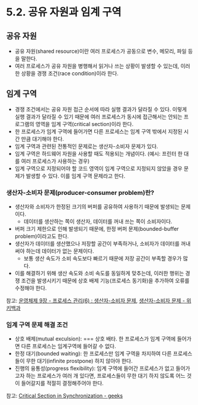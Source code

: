 # 5.2. 공유 자원과 임계 구역

## 공유 자원

- 공유 자원(shared resource)이란 여러 프로세스가 공동으로 변수, 메모리, 파일 등을 말한다.
- 여러 프로세스가 공유 자원을 병행해서 읽거나 쓰는 상황이 발생할 수 있는데, 이러한 상황을 경쟁 조건(race condition)이라 한다.

## 임계 구역

- 경쟁 조건에서는 공유 자원 접근 순서에 따라 실행 결과가 달라질 수 있다. 이렇게 실행 결과가 달라질 수 있기 때문에 여러 프로세스가 동시에 접근해서는 안되는 프로그램의 영역을 임계 구역(critical section)이라 한다.
- 한 프로세스가 임계 구역에 들어가면 다른 프로세스는 임계 구역 밖에서 지정된 시간 만큼 대기해야 한다.
- 임계 구역과 관련된 전통적인 문제로는 생산자-소비자 문제가 있다.
- 임계 구역은 하드웨어 자원을 사용할 때도 적용되는 개념이다. (예시: 프린터 한 대를 여러 프로세스가 사용하는 경우)
- 임계 구역으로 지정되어야 할 코드 영역이 임계 구역으로 지정되지 않았을 경우 문제가 발생할 수 있다. 이를 임계 구역 문제라고 한다.

### 생산자-소비자 문제(producer-consumer problem)란?

- 생산자와 소비자가 한정된 크기의 버퍼를 공유하여 사용하기 때문에 발생되는 문제이다.
  - 데이터를 생산하는 쪽이 생산자, 데이터를 꺼내 쓰는 쪽이 소비자이다.
- 버퍼 크기 제한으로 인해 발생되기 때문에, 한정 버퍼 문제(bounded-buffer problem)이라고도 한다.
- 생산자가 데이터를 생산했으나 저장할 공간이 부족하거나, 소비자가 데이터를 꺼내 써야 하는데 데이터가 없는 문제이다.
  - 보통 생산 속도가 소비 속도보다 빠르기 때문에 저장 공간이 부족할 경우가 많다.
- 이를 해결하기 위해 생산 속도와 소비 속도를 동일하게 맞추는데, 이러한 행위는 경쟁 조건을 발생시키기 때문에 상호 배제 기능(프로세스 동기화)을 추가하여 오류를 수정해야 한다.

참고: [운영체제 9장 - 프로세스 관리(6) : 생산자-소비자 문제](https://copycode.tistory.com/67), [생산자-소비자 문제 - 위키백과](https://ko.wikipedia.org/wiki/%EC%83%9D%EC%82%B0%EC%9E%90-%EC%86%8C%EB%B9%84%EC%9E%90_%EB%AC%B8%EC%A0%9C)

### 임계 구역 문제 해결 조건

- 상호 배제(mutual exculsion): === 상호 배타. 한 프로세스가 임계 구역에 들어가면 다른 프로세스는 임계구역에 들어갈 수 없다.
- 한정 대기(bounded waiting): 한 프로세스만 임계 구역을 차지하여 다른 프로세스들이 무한 대기(infinite prostpone) 하지 않아야 한다.
- 진행의 융통성(progress flexibility): 임계 구역에 들어간 프로세스가 없고 들어가고자 하는 프로세스가 여러 개 있다면, 프로세스들이 무한 대기 하지 않도록 어느 것이 들어갈지를 적절히 결정해주어야 한다.

참고: [Critical Section in Synchronization - geeks](https://www.geeksforgeeks.org/g-fact-70/)
